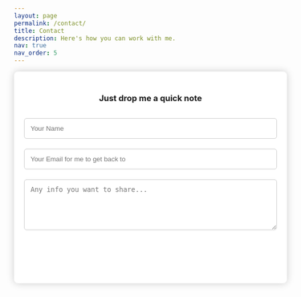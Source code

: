 ```yaml
---
layout: page
permalink: /contact/
title: Contact
description: Here's how you can work with me.
nav: true
nav_order: 5
---
```


<div class="form-container">
    <h3>Just drop me a quick note</h3>
    <form method="post" action="https://script.google.com/macros/s/AKfycbyV_QoGxxHrttPuNMpPHu0mbWBi-P9cS1c1pUxlGXXrnD4R-KJH14r15ePfAJMkJ8mO/exec" name="contact-form">
      <input type="text" id="name" name="name" placeholder="Your Name" required>
      <input type="email" id="email" name="email" placeholder="Your Email for me to get back to" required>
      <textarea id="message" name="message" rows="5" placeholder="Any info you want to share..." required></textarea>
      <input type="submit" value="Send" id="submit">
    </form>
    <p id="form-status"></p>
</div>

<script>
    const scriptURL = 'https://script.google.com/macros/s/AKfycbyV_QoGxxHrttPuNMpPHu0mbWBi-P9cS1c1pUxlGXXrnD4R-KJH14r15ePfAJMkJ8mO/exec'

    const form = document.forms['contact-form']
    const formStatus = document.getElementById('form-status');

    form.addEventListener('submit', async(e) => {
      e.preventDefault();
      fetch(scriptURL, { method: 'POST', body: new FormData(form)})
      .then(response => {
        formStatus.textContent = 'Message sent successfully!';
        form.reset();
      })
      .catch(error => {
        formStatus.textContent = 'An error occurred. Please try again.';
      })
    })

  </script>

<style>
  .form-container {
    background-color: white;
    padding: 20px;
    border-radius: 8px;
    box-shadow: 0 0 15px rgba(0, 0, 0, 0.2);
    width: 100%;
    max-width: 600px;
    margin: 0 auto;
  }

  input, textarea {
    width: 100%;
    padding: 12px;
    margin: 10px 0;
    border: 1px solid #ccc;
    border-radius: 5px;
    box-sizing: border-box;
  }

  input[type="submit"] {
    background-color: var(--global-theme-color);
    color: white;
    border: none;
    cursor: pointer;
    font-size: 16px;
  }

  input[type="submit"]:hover {
    background-color: #218838;
  }

  h3 {
    text-align: center;
    margin-bottom: 20px;
  }

  #form-status {
    text-align: center;
    color: #28a745;
  }
</style>